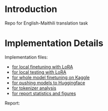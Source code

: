 # Introduction

Repo for English-Maithili translation task

# Implementation Details

Implementation files:

- [for local finetuning with LoRA](/notebooks/local_lora_finetuning.ipynb)
- [for local testing with LoRA](/notebooks/local_lora_testing.ipynb)
- [for whole model finetuning on Kaggle](/notebooks/kaggle_finetuning.ipynb)
- [for pushing models to Huggingface](/notebooks/push_models.ipynb)
- [for tokenizer analysis](//notebooks/tokenizer_analysis.ipynb)
- [for report statistics and figures](//notebooks/report_details.ipynb)

Report: 